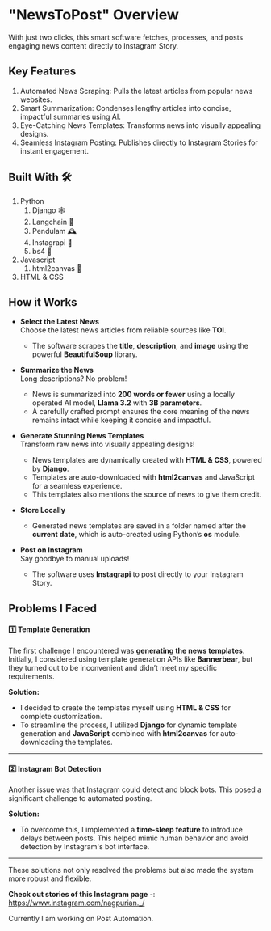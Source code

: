 # "NewsToPost" Overview
With just two clicks, this smart software fetches, processes, and
posts engaging news content directly to Instagram Story.

## Key Features
1. Automated News Scraping: Pulls the latest articles from popular news websites.
2. Smart Summarization: Condenses lengthy articles into concise, impactful summaries using AI.
3. Eye-Catching News Templates: Transforms news into visually appealing designs.
4. Seamless Instagram Posting: Publishes directly to Instagram Stories for instant engagement.

## Built With 🛠️ 
1. Python
    1. Django 🕸️
    2. Langchain 🦜
    3. Pendulam 🕰️
    4. Instagrapi 📲
    5. bs4 📜
2. Javascript
    1. html2canvas 📸
3. HTML & CSS

## How it Works
- **Select the Latest News**  
   Choose the latest news articles from reliable sources like **TOI**.  
   - The software scrapes the **title**, **description**, and **image** using the powerful **BeautifulSoup** library.  

- **Summarize the News**  
   Long descriptions? No problem!  
   - News is summarized into **200 words or fewer** using a locally operated AI model, **Llama 3.2** with **3B parameters**.  
   - A carefully crafted prompt ensures the core meaning of the news remains intact while keeping it concise and impactful.  

- **Generate Stunning News Templates**  
   Transform raw news into visually appealing designs!  
   - News templates are dynamically created with **HTML & CSS**, powered by **Django**.  
   - Templates are auto-downloaded with **html2canvas** and JavaScript for a seamless experience.
   - This templates also mentions the source of news to give them credit.

- **Store Locally**  
   - Generated news templates are saved in a folder named after the **current date**, which is auto-created using Python’s **os** module.  

- **Post on Instagram**  
   Say goodbye to manual uploads!  
   - The software uses **Instagrapi** to post directly to your Instagram Story.

 
## Problems I Faced  
#### 1️⃣ Template Generation  
The first challenge I encountered was **generating the news templates**. Initially, I considered using template generation APIs like **Bannerbear**, but they turned out to be inconvenient and didn’t meet my specific requirements.  

**Solution:**  
- I decided to create the templates myself using **HTML & CSS** for complete customization.  
- To streamline the process, I utilized **Django** for dynamic template generation and **JavaScript** combined with **html2canvas** for auto-downloading the templates.  

---

#### 2️⃣ Instagram Bot Detection  
Another issue was that Instagram could detect and block bots. This posed a significant challenge to automated posting.  

**Solution:**  
- To overcome this, I implemented a **time-sleep feature** to introduce delays between posts. This helped mimic human behavior and avoid detection by Instagram's bot interface.  

---

These solutions not only resolved the problems but also made the system more robust and flexible.

**Check out stories of this Instagram page** -: https://www.instagram.com/nagpurian._/

Currently I am working on Post Automation.
